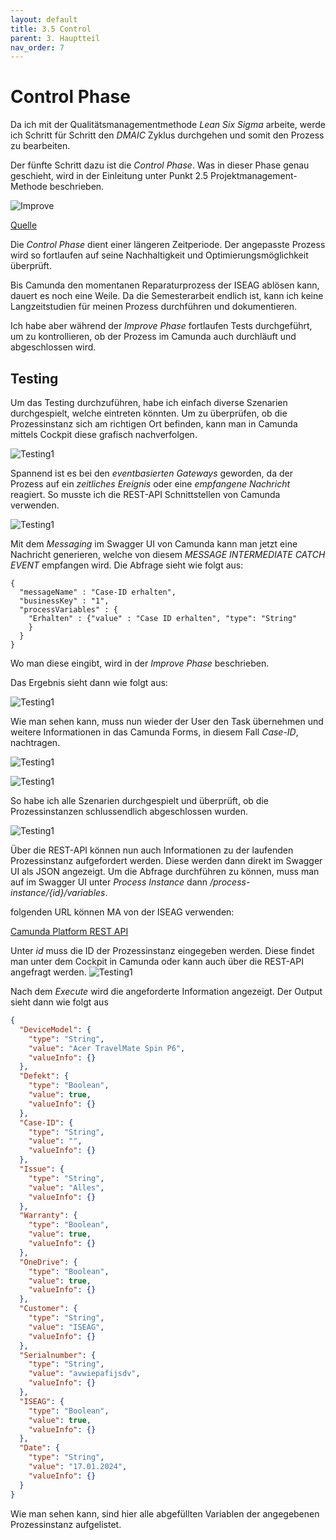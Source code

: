 ```yaml
---
layout: default
title: 3.5 Control
parent: 3. Hauptteil
nav_order: 7
---
```


# Control Phase

Da ich mit der Qualitätsmanagementmethode *Lean Six Sigma* arbeite, werde ich Schritt für Schritt den *DMAIC* Zyklus durchgehen und somit den Prozess zu bearbeiten. 

Der fünfte Schritt dazu ist die *Control Phase*. Was in dieser Phase genau geschieht, wird in der Einleitung unter Punkt 2.5 Projektmanagement-Methode beschrieben.


![Improve](../../ressources/bilder/rsz_process.png)

[Quelle](../Quellenverzeichnis/index.md#control)

Die *Control Phase* dient einer längeren Zeitperiode. Der angepasste Prozess wird so fortlaufen auf seine Nachhaltigkeit und Optimierungsmöglichkeit überprüft. 

Bis Camunda den momentanen Reparaturprozess der ISEAG ablösen kann, dauert es noch eine Weile. Da die Semesterarbeit endlich ist, kann ich keine Langzeitstudien für meinen Prozess durchführen und dokumentieren.

Ich habe aber während der *Improve Phase* fortlaufen Tests durchgeführt, um zu kontrollieren, ob der Prozess im Camunda auch durchläuft und abgeschlossen wird.

## Testing

Um das Testing durchzuführen, habe ich einfach diverse Szenarien durchgespielt, welche eintreten könnten. Um zu überprüfen, ob die Prozessinstanz sich am richtigen Ort befinden, kann man in Camunda mittels Cockpit diese grafisch nachverfolgen.

![Testing1](../../ressources/bilder/Camunda_Testing1.png)

Spannend ist es bei den *eventbasierten Gateways* geworden, da der Prozess auf ein *zeitliches Ereignis* oder eine *empfangene Nachricht* reagiert. So musste ich die REST-API Schnittstellen von Camunda verwenden. 

![Testing1](../../ressources/bilder/Camunda_Testing2.png)

Mit dem *Messaging* im Swagger UI von Camunda kann man jetzt eine Nachricht generieren, welche von diesem *MESSAGE INTERMEDIATE CATCH EVENT* empfangen wird. Die Abfrage sieht wie folgt aus:

```
{
  "messageName" : "Case-ID erhalten",
  "businessKey" : "1",
  "processVariables" : {
    "Erhalten" : {"value" : "Case ID erhalten", "type": "String"
    }
  }
}
```

Wo man diese eingibt, wird in der *Improve Phase* beschrieben.

Das Ergebnis sieht dann wie folgt aus:

![Testing1](../../ressources/bilder/Camunda_Testing3.png)

Wie man sehen kann, muss nun wieder der User den Task übernehmen und weitere Informationen in das Camunda Forms, in diesem Fall *Case-ID*, nachtragen.

![Testing1](../../ressources/bilder/Camunda_Testing4.png)

![Testing1](../../ressources/bilder/Camunda_Testing5.png)

So habe ich alle Szenarien durchgespielt und überprüft, ob die Prozessinstanzen schlussendlich abgeschlossen wurden.

![Testing1](../../ressources/bilder/Camunda_Testing6.png)

Über die REST-API können nun auch Informationen zu der laufenden Prozessinstanz aufgefordert werden. Diese werden dann direkt im Swagger UI als JSON angezeigt. Um die Abfrage durchführen zu können, muss man auf im Swagger UI unter *Process Instance* dann */process-instance/{id}/variables*. 

folgenden URL können MA von der ISEAG verwenden:

[Camunda Platform REST API](http://test-camunda.e9hpdqayfhhrc6b0.switzerlandnorth.azurecontainer.io:8080/swaggerui/#/Process%20Instance/getProcessInstanceVariables)

Unter *id* muss die ID der Prozessinstanz eingegeben werden. Diese findet man unter dem Cockpit in Camunda oder kann auch über die REST-API angefragt werden.
![Testing1](../../ressources/bilder/Camunda_Testing7_HTML.png)

Nach dem *Execute* wird die angeforderte Information angezeigt. Der Output sieht dann wie folgt aus

```json
{
  "DeviceModel": {
    "type": "String",
    "value": "Acer TravelMate Spin P6",
    "valueInfo": {}
  },
  "Defekt": {
    "type": "Boolean",
    "value": true,
    "valueInfo": {}
  },
  "Case-ID": {
    "type": "String",
    "value": "",
    "valueInfo": {}
  },
  "Issue": {
    "type": "String",
    "value": "Alles",
    "valueInfo": {}
  },
  "Warranty": {
    "type": "Boolean",
    "value": true,
    "valueInfo": {}
  },
  "OneDrive": {
    "type": "Boolean",
    "value": true,
    "valueInfo": {}
  },
  "Customer": {
    "type": "String",
    "value": "ISEAG",
    "valueInfo": {}
  },
  "Serialnumber": {
    "type": "String",
    "value": "avwiepafijsdv",
    "valueInfo": {}
  },
  "ISEAG": {
    "type": "Boolean",
    "value": true,
    "valueInfo": {}
  },
  "Date": {
    "type": "String",
    "value": "17.01.2024",
    "valueInfo": {}
  }
}
```

Wie man sehen kann, sind hier alle abgefüllten Variablen der angegebenen Prozessinstanz aufgelistet.
